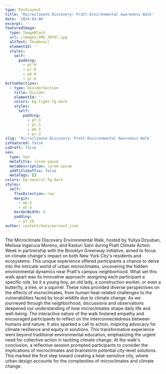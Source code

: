 ```yaml
---
type: PostLayout
title: 'Microclimate Discovery: Pratt Environmental Awareness Walk'
date: '2024-04-06'
excerpt: ''
featuredImage:
  type: ImageBlock
  url: /images/IMG_3076l.jpg
  altText: Thumbnail
  elementId: ''
  styles:
    self:
      padding:
        - pt-0
        - pl-0
        - pb-0
        - pr-0
bottomSections:
  - type: DividerSection
    title: Divider
    elementId: ''
    colors: bg-light-fg-dark
    styles:
      self:
        padding:
          - pt-3
          - pl-3
          - pb-3
          - pr-3
slug: 'Microclimate Discovery: Pratt Environmental Awareness Walk'
isFeatured: false
isDraft: false
seo:
  type: Seo
  metaTitle: lorem-ipsum
  metaDescription: lorem-ipsum
  addTitleSuffix: false
  metaTags: []
colors: bg-neutral-fg-dark
styles:
  self:
    flexDirection: row
    margin:
      - mb-5
      - mt-5
    borderWidth: 0
    padding:
      - pl-16
author: content/data/person1.json
---
```

The Microclimate Discovery Environmental Walk, hosted by Yuliya Dzyuban, Melissa Ingaruca Moreno, and Kasturi Salvi during Pratt Climate Action Week in partnership with the Brooklyn Greenway initiative, aimed to focus on climate change's impact on both New York City's residents and ecosystems. This unique experience offered participants a chance to delve into the intricate world of urban microclimates, uncovering the hidden environmental dynamics near Pratt's campus neighborhood.
What set this walk apart was its innovative approach: assigning each participant a specific role, be it a young boy, an old lady, a construction worker, or even a butterfly, a tree, or a squirrel. These roles provided diverse perspectives on the effects of microclimates, from human heat-related challenges to the vulnerabilities faced by local wildlife due to climate change. As we journeyed through the neighborhood, discussions and observations deepened our understanding of how microclimates shape daily life and well-being.
The interactive nature of the walk fostered empathy and encouraged participants to reflect on the interconnectedness between humans and nature. It also sparked a call to action, inspiring advocacy for climate resilience and equity in solutions. This transformative experience went beyond traditional environmental education, emphasizing the urgent need for collective action in tackling climate change.
At the walk's conclusion, a reflective session prompted participants to consider the implications of microclimates and brainstorm potential city-level solutions. This marked the first step toward creating a heat-sensitive city, where urban design accounts for the complexities of microclimates and climate change.
